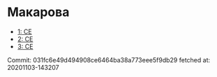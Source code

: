 # Макарова
- [1: CE](1.md)
- [2: CE](2.md)
- [3: CE](3.md)

Commit: 031fc6e49d494908ce6464ba38a773eee5f9db29
 fetched at: 20201103-143207
